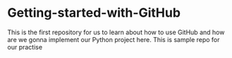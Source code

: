 # Getting-started-with-GitHub
This is the first repository for us to learn about how to use GitHub and how are we gonna implement our Python project here.
This is sample repo for our practise
